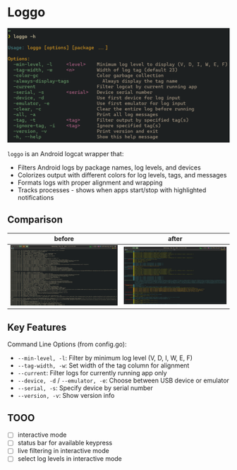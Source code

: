 # Loggo

![loggo help](./assets/loggo-help.png)

`loggo` is an Android logcat wrapper that:

- Filters Android logs by package names, log levels, and devices
- Colorizes output with different colors for log levels, tags, and messages
- Formats logs with proper alignment and wrapping
- Tracks processes - shows when apps start/stop with highlighted notifications

## Comparison

| before                         | after                        |
| ------------------------------ | ---------------------------- |
| ![before](./assets/before.png) | ![after](./assets/after.png) |

## Key Features

Command Line Options (from config.go):

- `--min-level, -l`: Filter by minimum log level (V, D, I, W, E, F)
- `--tag-width, -w`: Set width of the tag column for alignment
- `--current`: Filter logs for currently running app only
- `--device, -d` / `--emulator, -e`: Choose between USB device or emulator
- `--serial, -s`: Specify device by serial number
- `--version, -v`: Show version info

## TOOO

- [ ] interactive mode
- [ ] status bar for available keypress
- [ ] live filtering in interactive mode
- [ ] select log levels in interactive mode
